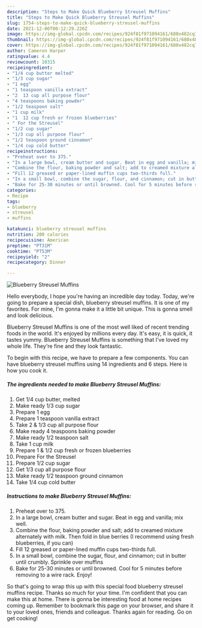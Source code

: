 ```yaml
---
description: "Steps to Make Quick Blueberry Streusel Muffins"
title: "Steps to Make Quick Blueberry Streusel Muffins"
slug: 1754-steps-to-make-quick-blueberry-streusel-muffins
date: 2021-12-06T00:12:29.226Z
image: https://img-global.cpcdn.com/recipes/924f81f971094161/680x482cq70/blueberry-streusel-muffins-recipe-main-photo.jpg
thumbnail: https://img-global.cpcdn.com/recipes/924f81f971094161/680x482cq70/blueberry-streusel-muffins-recipe-main-photo.jpg
cover: https://img-global.cpcdn.com/recipes/924f81f971094161/680x482cq70/blueberry-streusel-muffins-recipe-main-photo.jpg
author: Cameron Harper
ratingvalue: 4.4
reviewcount: 10315
recipeingredient:
- "1/4 cup butter melted"
- "1/3 cup sugar"
- "1 egg"
- "1 teaspoon vanilla extract"
- "2  13 cup all purpose flour"
- "4 teaspoons baking powder"
- "1/2 teaspoon salt"
- "1 cup milk"
- "1  12 cup fresh or frozen blueberries"
- " For the Streusel"
- "1/2 cup sugar"
- "1/3 cup all purpose flour"
- "1/2 teaspoon ground cinnamon"
- "1/4 cup cold butter"
recipeinstructions:
- "Preheat over to 375."
- "In a large bowl, cream butter and sugar. Beat in egg and vanilla; mix well."
- "Combine the flour, baking powder and salt; add to creamed mixture alternately with milk. Then fold in blue berries (I recommend using fresh blueberries, if you can)"
- "Fill 12 greased or paper-lined muffin cups two-thirds full."
- "In a small bowl, combine the sugar, flour, and cinnamon; cut in butter until crumbly. Sprinkle over muffins"
- "Bake for 25-30 minutes or until browned. Cool for 5 minutes before removing to a wire rack. Enjoy!"
categories:
- Recipe
tags:
- blueberry
- streusel
- muffins

katakunci: blueberry streusel muffins 
nutrition: 200 calories
recipecuisine: American
preptime: "PT31M"
cooktime: "PT53M"
recipeyield: "2"
recipecategory: Dinner

---
```



![Blueberry Streusel Muffins](https://img-global.cpcdn.com/recipes/924f81f971094161/680x482cq70/blueberry-streusel-muffins-recipe-main-photo.jpg)

Hello everybody, I hope you're having an incredible day today. Today, we're going to prepare a special dish, blueberry streusel muffins. It is one of my favorites. For mine, I'm gonna make it a little bit unique. This is gonna smell and look delicious.



Blueberry Streusel Muffins is one of the most well liked of recent trending foods in the world. It's enjoyed by millions every day. It's easy, it is quick, it tastes yummy. Blueberry Streusel Muffins is something that I've loved my whole life. They're fine and they look fantastic.


To begin with this recipe, we have to prepare a few components. You can have blueberry streusel muffins using 14 ingredients and 6 steps. Here is how you cook it.

<!--inarticleads1-->

##### The ingredients needed to make Blueberry Streusel Muffins:

1. Get 1/4 cup butter, melted
1. Make ready 1/3 cup sugar
1. Prepare 1 egg
1. Prepare 1 teaspoon vanilla extract
1. Take 2 & 1/3 cup all purpose flour
1. Make ready 4 teaspoons baking powder
1. Make ready 1/2 teaspoon salt
1. Take 1 cup milk
1. Prepare 1 & 1/2 cup fresh or frozen blueberries
1. Prepare  For the Streusel
1. Prepare 1/2 cup sugar
1. Get 1/3 cup all purpose flour
1. Make ready 1/2 teaspoon ground cinnamon
1. Take 1/4 cup cold butter




<!--inarticleads2-->

##### Instructions to make Blueberry Streusel Muffins:

1. Preheat over to 375.
1. In a large bowl, cream butter and sugar. Beat in egg and vanilla; mix well.
1. Combine the flour, baking powder and salt; add to creamed mixture alternately with milk. Then fold in blue berries (I recommend using fresh blueberries, if you can)
1. Fill 12 greased or paper-lined muffin cups two-thirds full.
1. In a small bowl, combine the sugar, flour, and cinnamon; cut in butter until crumbly. Sprinkle over muffins
1. Bake for 25-30 minutes or until browned. Cool for 5 minutes before removing to a wire rack. Enjoy!




So that's going to wrap this up with this special food blueberry streusel muffins recipe. Thanks so much for your time. I'm confident that you can make this at home. There is gonna be interesting food at home recipes coming up. Remember to bookmark this page on your browser, and share it to your loved ones, friends and colleague. Thanks again for reading. Go on get cooking!
